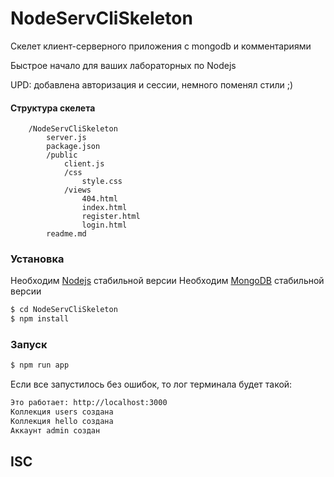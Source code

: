 # NodeServCliSkeleton

Скелет клиент-серверного приложения c mongodb и комментариями

Быстрое начало для ваших лабораторных по Nodejs 

UPD: добавлена авторизация и сессии, немного поменял стили ;)

#### Структура скелета

```
    /NodeServCliSkeleton
        server.js
        package.json
        /public
            client.js
            /css
            	style.css
            /views
                404.html
                index.html
                register.html
                login.html
        readme.md
```

### Установка
Необходим [Nodejs](https://nodejs.org/en/download/) стабильной версии
Необходим [MongoDB](https://docs.mongodb.com/manual/installation/) стабильной версии


```sh
$ cd NodeServCliSkeleton
$ npm install
```

### Запуск
```sh
$ npm run app
```

Если все запустилось без ошибок, то лог терминала будет такой:

```sh
Это работает: http://localhost:3000
Коллекция users создана
Коллекция hello создана
Аккаунт admin создан

```


ISC
----
